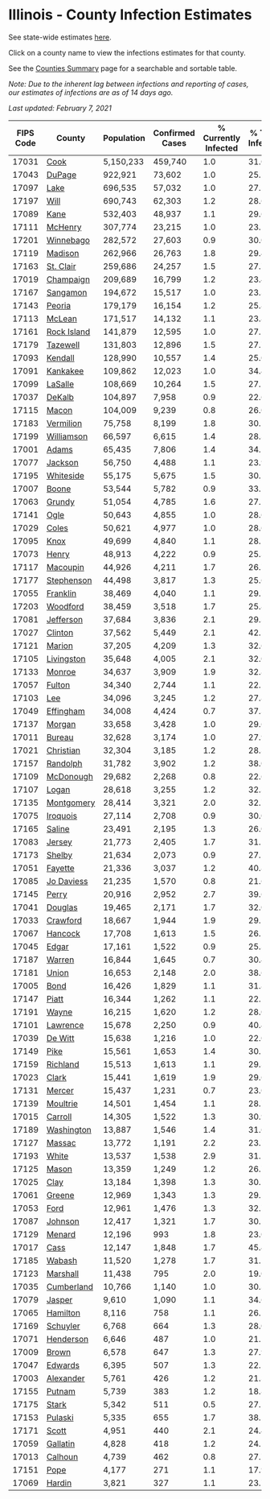 # Illinois - County Infection Estimates

See state-wide estimates [here](/infections/us-il).

Click on a county name to view the infections estimates for that county.

See the [Counties Summary](/infections/summary-counties) page for a searchable and sortable table.

*Note: Due to the inherent lag between infections and reporting of cases, our estimates of infections are as of 14 days ago.*

*Last updated: February 7, 2021*

|   FIPS Code |                     County |   Population |   Confirmed Cases |   % Currently Infected |   % Total Infected |
|-------------|----------------------------|--------------|-------------------|------------------------|--------------------|
|       17031 |               [Cook](cook) |    5,150,233 |           459,740 |                    1.0 |               31.0 |
|       17043 |           [DuPage](dupage) |      922,921 |            73,602 |                    1.0 |               25.5 |
|       17097 |               [Lake](lake) |      696,535 |            57,032 |                    1.0 |               27.5 |
|       17197 |               [Will](will) |      690,743 |            62,303 |                    1.2 |               28.6 |
|       17089 |               [Kane](kane) |      532,403 |            48,937 |                    1.1 |               29.6 |
|       17111 |         [McHenry](mchenry) |      307,774 |            23,215 |                    1.0 |               23.1 |
|       17201 |     [Winnebago](winnebago) |      282,572 |            27,603 |                    0.9 |               30.0 |
|       17119 |         [Madison](madison) |      262,966 |            26,763 |                    1.8 |               29.4 |
|       17163 |     [St. Clair](st.-clair) |      259,686 |            24,257 |                    1.5 |               27.7 |
|       17019 |     [Champaign](champaign) |      209,689 |            16,799 |                    1.2 |               23.4 |
|       17167 |       [Sangamon](sangamon) |      194,672 |            15,517 |                    1.0 |               23.3 |
|       17143 |           [Peoria](peoria) |      179,179 |            16,154 |                    1.2 |               25.8 |
|       17113 |           [McLean](mclean) |      171,517 |            14,132 |                    1.1 |               23.8 |
|       17161 | [Rock Island](rock-island) |      141,879 |            12,595 |                    1.0 |               27.2 |
|       17179 |       [Tazewell](tazewell) |      131,803 |            12,896 |                    1.5 |               27.7 |
|       17093 |         [Kendall](kendall) |      128,990 |            10,557 |                    1.4 |               25.0 |
|       17091 |       [Kankakee](kankakee) |      109,862 |            12,023 |                    1.0 |               34.4 |
|       17099 |         [LaSalle](lasalle) |      108,669 |            10,264 |                    1.5 |               27.2 |
|       17037 |           [DeKalb](dekalb) |      104,897 |             7,958 |                    0.9 |               22.6 |
|       17115 |             [Macon](macon) |      104,009 |             9,239 |                    0.8 |               26.0 |
|       17183 |     [Vermilion](vermilion) |       75,758 |             8,199 |                    1.8 |               30.2 |
|       17199 |   [Williamson](williamson) |       66,597 |             6,615 |                    1.4 |               28.3 |
|       17001 |             [Adams](adams) |       65,435 |             7,806 |                    1.4 |               34.2 |
|       17077 |         [Jackson](jackson) |       56,750 |             4,488 |                    1.1 |               23.9 |
|       17195 |     [Whiteside](whiteside) |       55,175 |             5,675 |                    1.5 |               30.1 |
|       17007 |             [Boone](boone) |       53,544 |             5,782 |                    0.9 |               33.2 |
|       17063 |           [Grundy](grundy) |       51,054 |             4,785 |                    1.6 |               27.1 |
|       17141 |               [Ogle](ogle) |       50,643 |             4,855 |                    1.0 |               28.6 |
|       17029 |             [Coles](coles) |       50,621 |             4,977 |                    1.0 |               28.6 |
|       17095 |               [Knox](knox) |       49,699 |             4,840 |                    1.1 |               28.2 |
|       17073 |             [Henry](henry) |       48,913 |             4,222 |                    0.9 |               25.3 |
|       17117 |       [Macoupin](macoupin) |       44,926 |             4,211 |                    1.7 |               26.7 |
|       17177 |   [Stephenson](stephenson) |       44,498 |             3,817 |                    1.3 |               25.6 |
|       17055 |       [Franklin](franklin) |       38,469 |             4,040 |                    1.1 |               29.7 |
|       17203 |       [Woodford](woodford) |       38,459 |             3,518 |                    1.7 |               25.8 |
|       17081 |     [Jefferson](jefferson) |       37,684 |             3,836 |                    2.1 |               29.3 |
|       17027 |         [Clinton](clinton) |       37,562 |             5,449 |                    2.1 |               42.5 |
|       17121 |           [Marion](marion) |       37,205 |             4,209 |                    1.3 |               32.6 |
|       17105 |   [Livingston](livingston) |       35,648 |             4,005 |                    2.1 |               32.0 |
|       17133 |           [Monroe](monroe) |       34,637 |             3,909 |                    1.9 |               32.8 |
|       17057 |           [Fulton](fulton) |       34,340 |             2,744 |                    1.1 |               22.5 |
|       17103 |                 [Lee](lee) |       34,096 |             3,245 |                    1.2 |               27.8 |
|       17049 |     [Effingham](effingham) |       34,008 |             4,424 |                    0.7 |               37.3 |
|       17137 |           [Morgan](morgan) |       33,658 |             3,428 |                    1.0 |               29.6 |
|       17011 |           [Bureau](bureau) |       32,628 |             3,174 |                    1.0 |               27.9 |
|       17021 |     [Christian](christian) |       32,304 |             3,185 |                    1.2 |               28.3 |
|       17157 |       [Randolph](randolph) |       31,782 |             3,902 |                    1.2 |               38.0 |
|       17109 |     [McDonough](mcdonough) |       29,682 |             2,268 |                    0.8 |               22.6 |
|       17107 |             [Logan](logan) |       28,618 |             3,255 |                    1.2 |               32.3 |
|       17135 |   [Montgomery](montgomery) |       28,414 |             3,321 |                    2.0 |               32.7 |
|       17075 |       [Iroquois](iroquois) |       27,114 |             2,708 |                    0.9 |               30.0 |
|       17165 |           [Saline](saline) |       23,491 |             2,195 |                    1.3 |               26.0 |
|       17083 |           [Jersey](jersey) |       21,773 |             2,405 |                    1.7 |               31.5 |
|       17173 |           [Shelby](shelby) |       21,634 |             2,073 |                    0.9 |               27.5 |
|       17051 |         [Fayette](fayette) |       21,336 |             3,037 |                    1.2 |               40.8 |
|       17085 |   [Jo Daviess](jo-daviess) |       21,235 |             1,570 |                    0.8 |               21.6 |
|       17145 |             [Perry](perry) |       20,916 |             2,952 |                    2.7 |               39.6 |
|       17041 |         [Douglas](douglas) |       19,465 |             2,171 |                    1.7 |               32.0 |
|       17033 |       [Crawford](crawford) |       18,667 |             1,944 |                    1.9 |               29.2 |
|       17067 |         [Hancock](hancock) |       17,708 |             1,613 |                    1.5 |               26.2 |
|       17045 |             [Edgar](edgar) |       17,161 |             1,522 |                    0.9 |               25.3 |
|       17187 |           [Warren](warren) |       16,844 |             1,645 |                    0.7 |               30.4 |
|       17181 |             [Union](union) |       16,653 |             2,148 |                    2.0 |               38.6 |
|       17005 |               [Bond](bond) |       16,426 |             1,829 |                    1.1 |               31.8 |
|       17147 |             [Piatt](piatt) |       16,344 |             1,262 |                    1.1 |               22.2 |
|       17191 |             [Wayne](wayne) |       16,215 |             1,620 |                    1.2 |               28.0 |
|       17101 |       [Lawrence](lawrence) |       15,678 |             2,250 |                    0.9 |               40.4 |
|       17039 |         [De Witt](de-witt) |       15,638 |             1,216 |                    1.0 |               22.0 |
|       17149 |               [Pike](pike) |       15,561 |             1,653 |                    1.4 |               30.2 |
|       17159 |       [Richland](richland) |       15,513 |             1,613 |                    1.1 |               29.3 |
|       17023 |             [Clark](clark) |       15,441 |             1,619 |                    1.9 |               29.6 |
|       17131 |           [Mercer](mercer) |       15,437 |             1,231 |                    0.7 |               23.0 |
|       17139 |       [Moultrie](moultrie) |       14,501 |             1,454 |                    1.1 |               28.7 |
|       17015 |         [Carroll](carroll) |       14,305 |             1,522 |                    1.3 |               30.9 |
|       17189 |   [Washington](washington) |       13,887 |             1,546 |                    1.4 |               31.6 |
|       17127 |           [Massac](massac) |       13,772 |             1,191 |                    2.2 |               23.7 |
|       17193 |             [White](white) |       13,537 |             1,538 |                    2.9 |               31.1 |
|       17125 |             [Mason](mason) |       13,359 |             1,249 |                    1.2 |               26.7 |
|       17025 |               [Clay](clay) |       13,184 |             1,398 |                    1.3 |               30.1 |
|       17061 |           [Greene](greene) |       12,969 |             1,343 |                    1.3 |               29.5 |
|       17053 |               [Ford](ford) |       12,961 |             1,476 |                    1.3 |               32.7 |
|       17087 |         [Johnson](johnson) |       12,417 |             1,321 |                    1.7 |               30.1 |
|       17129 |           [Menard](menard) |       12,196 |               993 |                    1.8 |               23.0 |
|       17017 |               [Cass](cass) |       12,147 |             1,848 |                    1.7 |               45.4 |
|       17185 |           [Wabash](wabash) |       11,520 |             1,278 |                    1.7 |               31.1 |
|       17123 |       [Marshall](marshall) |       11,438 |               795 |                    2.0 |               19.0 |
|       17035 |   [Cumberland](cumberland) |       10,766 |             1,140 |                    1.0 |               30.3 |
|       17079 |           [Jasper](jasper) |        9,610 |             1,090 |                    1.1 |               34.6 |
|       17065 |       [Hamilton](hamilton) |        8,116 |               758 |                    1.1 |               26.5 |
|       17169 |       [Schuyler](schuyler) |        6,768 |               664 |                    1.3 |               28.0 |
|       17071 |     [Henderson](henderson) |        6,646 |               487 |                    1.0 |               21.1 |
|       17009 |             [Brown](brown) |        6,578 |               647 |                    1.3 |               27.9 |
|       17047 |         [Edwards](edwards) |        6,395 |               507 |                    1.3 |               22.1 |
|       17003 |     [Alexander](alexander) |        5,761 |               426 |                    1.2 |               21.3 |
|       17155 |           [Putnam](putnam) |        5,739 |               383 |                    1.2 |               18.8 |
|       17175 |             [Stark](stark) |        5,342 |               511 |                    0.5 |               27.2 |
|       17153 |         [Pulaski](pulaski) |        5,335 |               655 |                    1.7 |               38.1 |
|       17171 |             [Scott](scott) |        4,951 |               440 |                    2.1 |               24.4 |
|       17059 |       [Gallatin](gallatin) |        4,828 |               418 |                    1.2 |               24.5 |
|       17013 |         [Calhoun](calhoun) |        4,739 |               462 |                    0.8 |               27.7 |
|       17151 |               [Pope](pope) |        4,177 |               271 |                    1.1 |               17.9 |
|       17069 |           [Hardin](hardin) |        3,821 |               327 |                    1.1 |               23.7 |